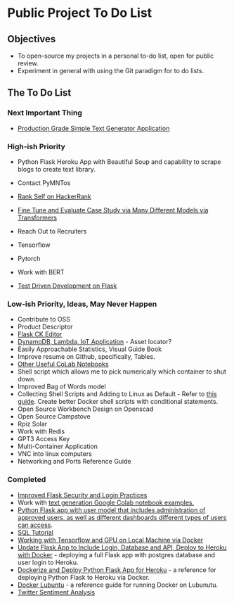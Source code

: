 # Public Project To Do List

## Objectives

* To open-source my projects in a personal to-do list, open for public review.
* Experiment in general with using the Git paradigm for to do lists.

## The To Do List

### Next Important Thing

* [Production Grade Simple Text Generator Application](https://github.com/pwdel/srcflask)

### High-ish Priority

* Python Flask Heroku App with Beautiful Soup and capability to scrape blogs to create text library.
* Contact PyMNTos
* [Rank Self on HackerRank](https://www.hackerrank.com/)
* [Fine Tune and Evaluate Case Study via Many Different Models via Transformers](https://huggingface.co/transformers/training.html)
* Reach Out to Recruiters
* Tensorflow
* Pytorch
* Work with BERT

* [Test Driven Development on Flask](https://github.com/pwdel/unittestflask)

### Low-ish Priority, Ideas, May Never Happen

* Contribute to OSS
* Product Descriptor
* [Flask CK Editor](https://github.com/greyli/flask-ckeditor)
* [DynamoDB, Lambda, IoT Application]() - Asset locator?
* Easily Approachable Statistics, Visual Guide Book
* Improve resume on Github, specifically, Tables.
* [Other Useful CoLab Notebooks](https://devminator.com/forums/topic/list-of-natural-language-processing-nlp-google-colab-notebooks/)
* Shell script which allows me to pick numerically which container to shut down.
* Improved Bag of Words model
* Collecting Shell Scripts and Adding to Linux as Default - Refer to [this guide](https://www.tecmint.com/write-custom-shell-functions-and-libraries-in-linux/).  Create better Docker shell scripts with conditional statements.
* Open Source Workbench Design on Openscad
* Open Source Campstove
* Rpiz Solar
* Work with Redis
* GPT3 Access Key
* Multi-Container Application
* VNC into linux computers
* Networking and Ports Reference Guide

### Completed

* [Improved Flask Security and Login Practices](https://github.com/pwdel/flasksecurity)
* Work with [text generation Google Colab notebook examples.](https://github.com/pwdel/textgeneratornotes)
* [Python Flask app with user model that includes administration of approved users, as well as different dashboards different types of users can access](https://github.com/pwdel/userlevelmodelsflask).
* [SQL Tutorial](https://github.com/pwdel/sqltutorial)
* [Working with Tensorflow and GPU on Local Machine via Docker](https://github.com/pwdel/nvidialubuntutensorflow)
* [Update Flask App to Include Login, Database and API, Deploy to Heroku with Docker](https://github.com/pwdel/postgresloginapiherokudockerflask) - deploying a full Flask app with postgres database and user login to Heroku.
* [Dockerize and Deploy Python Flask App for Heroku](https://github.com/pwdel/herokudockerflask) - a reference for deploying Python Flask to Heroku via Docker.
* [Docker Lubuntu](https://github.com/pwdel/dockerlubuntu) - a reference guide for running Docker on Lubunutu.
* [Twitter Sentiment Analysis](https://github.com/pwdel/appletwittersentiment/blob/main/readmesections/WordEmbeddings.md)
